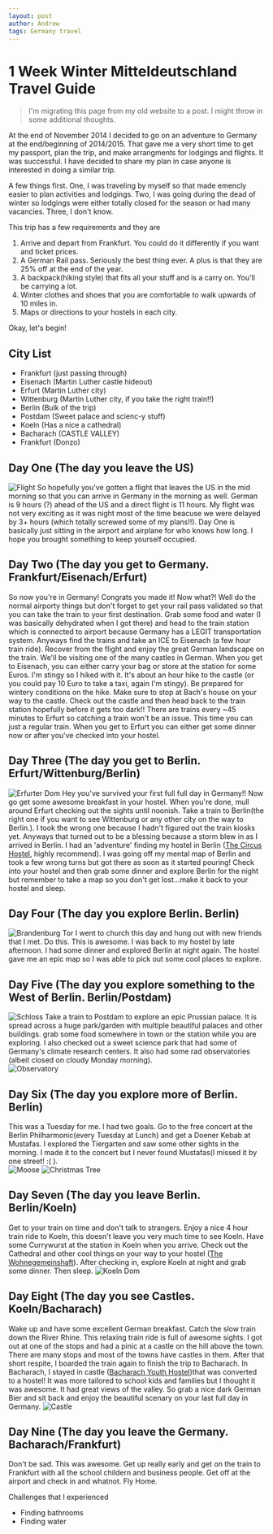 ```yaml
---
layout: post
author: Andrew
tags: Germany travel
---
```


# 1 Week Winter Mitteldeutschland Travel Guide

> I'm migrating this page from my old website to a post. I might throw in some additional thoughts.

At the end of November 2014 I decided to go on an adventure to Germany at the 
end/beginning of 2014/2015. That gave me a very short time to get my passport,
plan the trip, and make arrangments for lodgings and flights. It was successful.
I have decided to share my plan in case anyone is interested in doing a similar trip.

A few things first. One, I was traveling by myself so that made emencly easier to plan
activities and lodgings. Two, I was going during the dead of winter so lodgings were either
totally closed for the season or had many vacancies. Three, I don't know. 

This trip has a few requirements and they are
1. Arrive and depart from Frankfurt. You could do it differently if you want and ticket prices.
2. A German Rail pass. Seriously the best thing ever. A plus is that they are 25% off at the end of the year.
3. A backpack(hiking style) that fits all your stuff and is a carry on. You'll be carrying a lot.
4. Winter clothes and shoes that you are comfortable to walk upwards of 10 miles in.
5. Maps or directions to your hostels in each city.


Okay, let's begin!

## City List

- Frankfurt (just passing through)
- Eisenach (Martin Luther castle hideout)
- Erfurt (Martin Luther city)
- Wittenburg (Martin Luther city, if you take the right train!!)
- Berlin (Bulk of the trip)
- Postdam (Sweet palace and scienc-y stuff)
- Koeln (Has a nice a cathedral)
- Bacharach (CASTLE VALLEY)
- Frankfurt (Donzo)


## Day One (The day you leave the US)

![Flight](./assets/images/IMG_20150108_165556.jpg")
So hopefully you've gotten a flight that leaves the US in the mid morning so that you can arrive in Germany in the morning as well.
German is 9 hours (?) ahead of the US and a direct flight is 11 hours.  My flight was not very exciting as it was night most of the time
beacuse we were delayed by 3+ hours (which totally screwed some of my plans!!).  Day One is basically just sitting in the airport and 
airplane for who knows how long. I hope you brought something to keep yourself occupied.
 
## Day Two (The day you get to Germany. Frankfurt/Eisenach/Erfurt)

So now you're in Germany! Congrats you made it! Now what?! Well do the normal airporty things but don't forget to get your rail pass
validated so that you can take the train to your first destination. Grab some food and water (I was basically dehydrated when I got there) and head
to the train station which is connected to airport because Germany has a LEGIT transportation system. Anyways find the trains and take an ICE to 
Eisenach (a few hour train ride).  Recover from the flight and enjoy the great German landscape on the train.  We'll be visiting one of the many 
castles in German.  When you get to Eisenach, you can  either carry your bag or store at the station for some Euros. I'm stingy so I hiked with it.
It's about an hour hike to the castle (or you could pay 10 Euro to take a taxi, again I'm stingy).  Be prepared for wintery conditions on the hike.
Make sure to stop at Bach's house on your way to the castle. Check out the castle and then head back to the train station hopefully before it gets 
too dark!!  There are trains every ~45 minutes to Erfurt so catching a train won't be an issue.  This time you can just a regular train.  When you get to Erfurt you can either get some dinner now or after you've checked into your hostel.

## Day Three (The day you get to Berlin. Erfurt/Wittenburg/Berlin)

![Erfurter Dom](./assets/images/IMG_20150110_100351.jpg")
Hey you've survived your first full full day in Germany!! Now go get some awesome breakfast in your hostel. When you're done, mull around Erfurt
checking out the sights until noonish.  Take a train to Berlin(the right one if you want to see Wittenburg or any other city on the way to Berlin.).  I took the wrong one because I hadn't figured out the train kiosks yet. Anyways that turned out to be a blessing because a storm blew in as I arrived in Berlin. I had an 'adventure'
finding my hostel in Berlin ([The Circus Hostel](https://www.circus-berlin.de/), highly recommend). I was going off my mental map of Berlin and took a few wrong turns but got 
there as soon as it started pouring!  Check into your hostel and then grab some dinner and explore Berlin for the night but remember to take a map 
so you don't get lost...make it back to your hostel and sleep. 

## Day Four (The day you explore Berlin. Berlin)

![Brandenburg Tor](./assets/images/IMG_20150111_192107.jpg")
I went to church this day and hung out with new friends that I met. Do this. This is awesome. I was back to my hostel by late afternoon. I had some
dinner and explored Berlin at night again. The hostel gave me an epic map so I was able to pick out some cool places to explore.

## Day Five (The day you explore something to the West of Berlin. Berlin/Postdam)

![Schloss](./assets/images/IMG_20150112_115821.jpg")
Take a train to Postdam to explore an epic Prussian palace. It is spread across a huge park/garden with multiple beautiful palaces and other buildings. 
grab some food somewhere in town or the station while you are exploring.  I also checked out a sweet science park that had some of Germany's climate
research centers.  It also had some rad observatories (albeit closed on cloudy Monday morning).  
![Observatory](./assets/images/IMG_20150112_142416.jpg")

## Day Six (The day you explore more of Berlin. Berlin)

This was a Tuesday for me.  I had two goals.  Go to the free concert at the Berlin Philharmonic(every Tuesday at Lunch) and get a Doener Kebab at Mustafas.
I explored the Tiergarten and saw some other sights in the morning. I made it to the concert but I never found Mustafas(I missed it by one street! :( ).  
![Moose](./assets/images/IMG_20150112_163236.jpg") 
![Christmas Tree](./assets/images/IMG_20150113_114251.jpg") 

## Day Seven (The day you leave Berlin. Berlin/Koeln)

Get to your train on time and don't talk to strangers.  Enjoy a nice 4 hour train ride to Koeln, this doesn't leave you very much time to see Koeln.  Have some Currywurst at the station in Koeln when you arrive.
Check out the Cathedral and other cool things on your way to your hostel ([The Wohnegemeinshaft](https://www.die-wohngemeinschaft.net/en/)).  After checking in, explore Koeln at night and grab some dinner. Then sleep.
![Koeln Dom](./assets/images/IMG_20150114_155942.jpg")

## Day Eight (The day you see Castles. Koeln/Bacharach)

Wake up and have some excellent German breakfast.  Catch the slow train down the River Rhine.  This relaxing train ride is full of awesome sights.
I got out at one of the stops and had a pinic at a castle on the hill above the town. There are many stops and most of the towns have castles in them.
After that short respite, I boarded the train again to finish the trip to Bacharach.  In Bacharach, I stayed in castle ([Bacharach Youth Hostel](https://www.jugendherberge.de/en/youth-hostels/bacharach-390/portrait/))that was converted to a hostel!
It was more tailored to school kids and families but I thought it was awesome.  It had great views of the valley.  So grab a nice dark German Bier and 
sit back and enjoy the beautiful scenary on your last full day in Germany.
![Castle](./assets/images/IMG_20150115_154235.jpg")

## Day Nine (The day you leave the Germany. Bacharach/Frankfurt)

Don't be sad. This was awesome.  Get up really early and get on the train to Frankfurt with all the school childern and business people.  Get off at the 
airport and check in and whatnot. Fly Home.

Challenges that I experienced

+ Finding bathrooms
+ Finding water
